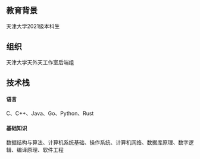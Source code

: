 

## 教育背景

天津大学2021级本科生



## 组织

天津大学天外天工作室后端组



## 技术栈

#### 语言

C、C++、Java、Go、Python、Rust

#### 基础知识

数据结构与算法、计算机系统基础、操作系统、计算机网络、数据库原理、数字逻辑、编译原理、软件工程
